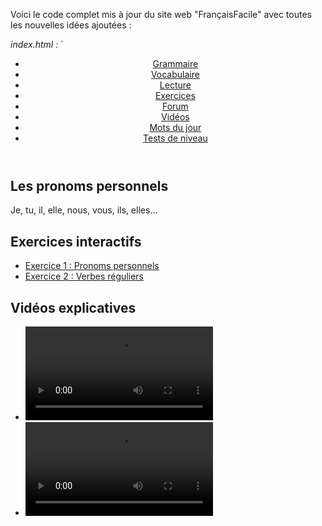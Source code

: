 Voici le code complet mis à jour du site web "FrançaisFacile" avec toutes les nouvelles idées ajoutées :

*index.html :*
`
<!DOCTYPE html>
<html lang="fr">
<head>
 <meta charset="UTF-8">
 <title| FrançaisFacile </title>
 <link rel="stylesheet" href="styles.css">
</head>
<body>
 <header>
 <h1| FrançaisFacile </h1>
 <nav>
 <ul>
 <li><a href="#">Grammaire</a></li>
 <li><a href="#">Vocabulaire</a></li>
 <li><a href="#">Lecture</a></li>
 <li><a href="#">Exercices</a></li>
 <li><a href="#">Forum</a></li>
 <li><a href="#">Vidéos</a></li>
 <li><a href="#">Mots du jour</a></li>
 <li><a href="#">Tests de niveau</a></li>
 </ul>
 </nav>
 </header>
 <main>
 <section id="fiches">
 <!-- Les 10 articles de grammaire -->
 <article>
 <h2>Les pronoms personnels</h2>
 <p>Je, tu, il, elle, nous, vous, ils, elles...</p>
 </article>
 <!-- ... les 9 autres articles ... -->
 <section id="exercices">
 <h2>Exercices interactifs</h2>
 <ul>
 <li><a href="#">Exercice 1 : Pronoms personnels</a></li>
 <li><a href="#">Exercice 2 : Verbes réguliers</a></li>
 <!-- ... 20 exercices au total ... -->
 </ul>
 </section>
 <section id="videos">
 <h2>Vidéos explicatives</h2>
 <ul>
 <li><a href="#"><video src="video1.mp4">Les pronoms personnels</video></a></li>
 <li><a href="#"><video src="video2.mp4">Les verbes réguliers</video></a></li>
 <!-- ... 10 vidéos

